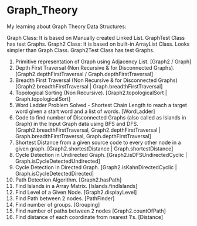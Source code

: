 # Graph_Theory
My learning about Graph Theory Data Structures:

Graph Class: It is based on Manually created Linked List. GraphTest Class has test Graphs.
Graph2 Class: It is based on built-in ArrayList Class. Looks simpler than Graph Class. Graph2Test Class has test Graphs.

1. Primitive representation of Graph using Adjacency List. [Graph2 / Graph]
2. Depth First Traversal (Non Recursive & for Disconnected Graphs). [Graph2.depthFirstTraversal / Graph.depthFirstTraversal]
3. Breadth First Traversal (Non Recursive & for Disconnected Graphs) [Graph2.breadthFirstTraversal | Graph.breadthFirstTraversal]
4. Topological Sorting (Non Recursive). [Graph2.topologicalSort | Graph.topologicalSort]
5. Word Ladder Problem Solved - Shortest Chain Length to reach a target word given a start word and a list of words. [WordLadder]
6. Code to find number of Disconnected Graphs (also called as Islands in Graph) in the Input Graph data using BFS and DFS. [Graph2.breadthFirstTraversal, Graph2.depthFirstTraversal | Graph.breadthFirstTraversal, Graph.depthFirstTraversal]
7. Shortest Distance from a given source code to every other node in a given graph. [Graph2.shortestDistance | Graph.shortestDistance]
8. Cycle Detection in Undirected Graph. [Graph2.isDFSUndirectedCyclic | Graph.isCycleDetectedUndirected]
9. Cycle Detection in Directed Graph. [Graph2.isKahnDirectedCyclic | Graph.isCycleDetectedDirected]
10. Path Detection Algorithm. [Graph2.hasPath]
11. Find Islands in a Array Matrix. [Islands.findIslands]
12. Find Level of a Given Node. [Graph2.displayLevel]
13. Find Path between 2 nodes. [PathFinder]
14. Find number of groups. [Grouping]
15. Find number of paths between 2 nodes [Graph2.countOfPath]
16. Find distance of each coordinate from nearest 1's. [Distance]